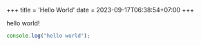 +++
title = 'Hello World'
date = 2023-09-17T06:38:54+07:00
+++

hello world!

```javascript
console.log("hello world");
```
